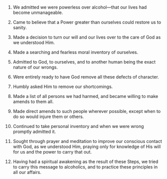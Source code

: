1. We admitted we were powerless over alcohol—that our lives had become unmanageable.

2. Came to believe that a Power greater than ourselves could restore us to sanity.

3. Made a decision to turn our will and our lives over to the care of God as we understood Him.

4. Made a searching and fearless moral inventory of ourselves.

5. Admitted to God, to ourselves, and to another human being the exact nature of our wrongs.

6. Were entirely ready to have God remove all these defects of character.

7. Humbly asked Him to remove our shortcomings.

8. Made a list of all persons we had harmed, and became willing to make amends to them all.

9. Made direct amends to such people wherever possible, except when to do so would injure them or others.

10. Continued to take personal inventory and when we were wrong promptly admitted it.

11. Sought through prayer and meditation to improve our conscious contact with God, as we understood Him, praying only for knowledge of His will for us and the power to carry that out.

12. Having had a spiritual awakening as the result of these Steps, we tried to carry this message to alcoholics, and to practice these principles in all our affairs.


